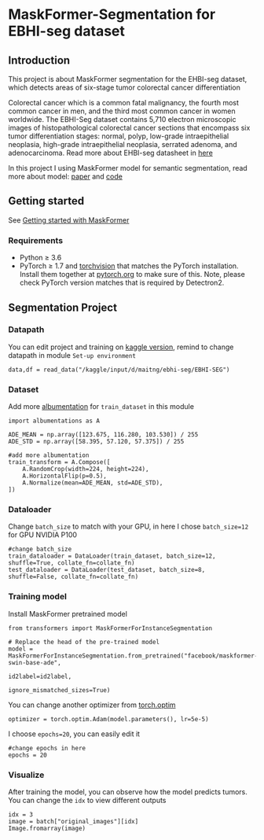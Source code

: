 # MaskFormer-Segmentation for EBHI-seg dataset

## Introduction
This project is about MaskFormer segmentation for the EHBI-seg dataset, which detects areas of six-stage tumor colorectal cancer differentiation

Colorectal cancer which is a common fatal malignancy, the fourth most common cancer in men, and the third most common cancer in women worldwide. The EBHI-Seg dataset contains 5,710 electron microscopic images of histopathological colorectal cancer sections that encompass six tumor differentiation stages: normal, polyp, low-grade intraepithelial neoplasia, high-grade intraepithelial neoplasia, serrated adenoma, and adenocarcinoma. 
Read more about EHBI-seg datasheet in [here](https://arxiv.org/pdf/2212.00532v3.pdf)

In this project I using MaskFormer model for semantic segmentation, read more about model: [paper](https://arxiv.org/pdf/2107.06278.pdf) and [code](https://github.com/facebookresearch/MaskFormer) 

## Getting started

See [Getting started with MaskFormer](https://github.com/facebookresearch/MaskFormer/blob/main/GETTING_STARTED.md)

### Requirements
- Python ≥ 3.6
- PyTorch ≥ 1.7 and [torchvision](https://github.com/pytorch/vision/) that matches the PyTorch installation.
  Install them together at [pytorch.org](https://pytorch.org) to make sure of this. Note, please check
  PyTorch version matches that is required by Detectron2.

## Segmentation Project

### Datapath
You can edit project and training on [kaggle version](https://www.kaggle.com/code/maitng/ebhi-segmentation), remind to change datapath in module `Set-up environment`

```# change file path for your work space
data,df = read_data("/kaggle/input/d/maitng/ebhi-seg/EBHI-SEG")
```

### Dataset
Add more [albumentation](https://github.com/albumentations-team/albumentations#spatial-level-transforms) for `train_dataset` in this module
```
import albumentations as A

ADE_MEAN = np.array([123.675, 116.280, 103.530]) / 255
ADE_STD = np.array([58.395, 57.120, 57.375]) / 255

#add more albumentation
train_transform = A.Compose([
    A.RandomCrop(width=224, height=224),
    A.HorizontalFlip(p=0.5),
    A.Normalize(mean=ADE_MEAN, std=ADE_STD),
])
```

### Dataloader
Change `batch_size` to match with your GPU, in here I chose `batch_size=12` for GPU NVIDIA P100
```
#change batch_size 
train_dataloader = DataLoader(train_dataset, batch_size=12, shuffle=True, collate_fn=collate_fn)
test_dataloader = DataLoader(test_dataset, batch_size=8, shuffle=False, collate_fn=collate_fn)
```

### Training model 
Install MaskFormer pretrained model
```
from transformers import MaskFormerForInstanceSegmentation

# Replace the head of the pre-trained model
model = MaskFormerForInstanceSegmentation.from_pretrained("facebook/maskformer-swin-base-ade",
                                                          id2label=id2label,
                                                          ignore_mismatched_sizes=True)
```
You can change another optimizer from [torch.optim](https://pytorch.org/docs/stable/optim.html)
```
optimizer = torch.optim.Adam(model.parameters(), lr=5e-5)
```
I choose `epochs=20`, you can easily edit it
```
#change epochs in here
epochs = 20
```
### Visualize 
After training the model, you can observe how the model predicts tumors. You can change the `idx` to view different outputs
```
idx = 3
image = batch["original_images"][idx]
Image.fromarray(image)
```
